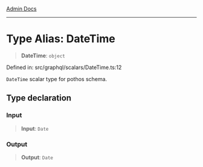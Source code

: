 [Admin Docs](/)

***

# Type Alias: DateTime

> **DateTime**: `object`

Defined in: src/graphql/scalars/DateTime.ts:12

`DateTime` scalar type for pothos schema.

## Type declaration

### Input

> **Input**: `Date`

### Output

> **Output**: `Date`
